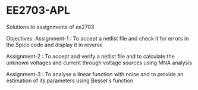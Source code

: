# EE2703-APL
Solutions to assignments of ee2703

Objectives:
Assignment-1 : To accept a netlist file and check it for errors in the Spice code and display it in reverse

Assignment-2 : To accept and verify a netlist file and to calculate the unknown voltages and current through voltage sources using MNA analysis

Assignment-3 : To analyse a linear function with noise and to provide an estimation of its parameters using Bessel's function

